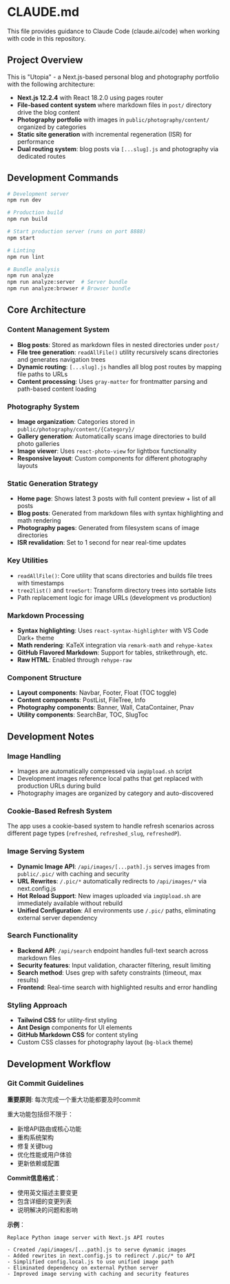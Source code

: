# CLAUDE.md

This file provides guidance to Claude Code (claude.ai/code) when working with code in this repository.

## Project Overview

This is "Utopia" - a Next.js-based personal blog and photography portfolio with the following architecture:

- **Next.js 12.2.4** with React 18.2.0 using pages router
- **File-based content system** where markdown files in `post/` directory drive the blog content
- **Photography portfolio** with images in `public/photography/content/` organized by categories
- **Static site generation** with incremental regeneration (ISR) for performance
- **Dual routing system**: blog posts via `[...slug].js` and photography via dedicated routes

## Development Commands

```bash
# Development server
npm run dev

# Production build
npm run build

# Start production server (runs on port 8888)
npm start

# Linting
npm run lint

# Bundle analysis
npm run analyze
npm run analyze:server  # Server bundle
npm run analyze:browser # Browser bundle
```

## Core Architecture

### Content Management System
- **Blog posts**: Stored as markdown files in nested directories under `post/`
- **File tree generation**: `readAllFile()` utility recursively scans directories and generates navigation trees
- **Dynamic routing**: `[...slug].js` handles all blog post routes by mapping file paths to URLs
- **Content processing**: Uses `gray-matter` for frontmatter parsing and path-based content loading

### Photography System
- **Image organization**: Categories stored in `public/photography/content/{Category}/`
- **Gallery generation**: Automatically scans image directories to build photo galleries
- **Image viewer**: Uses `react-photo-view` for lightbox functionality
- **Responsive layout**: Custom components for different photography layouts

### Static Generation Strategy
- **Home page**: Shows latest 3 posts with full content preview + list of all posts
- **Blog posts**: Generated from markdown files with syntax highlighting and math rendering
- **Photography pages**: Generated from filesystem scans of image directories
- **ISR revalidation**: Set to 1 second for near real-time updates

### Key Utilities
- `readAllFile()`: Core utility that scans directories and builds file trees with timestamps
- `tree2list()` and `treeSort`: Transform directory trees into sortable lists
- Path replacement logic for image URLs (development vs production)

### Markdown Processing
- **Syntax highlighting**: Uses `react-syntax-highlighter` with VS Code Dark+ theme
- **Math rendering**: KaTeX integration via `remark-math` and `rehype-katex`
- **GitHub Flavored Markdown**: Support for tables, strikethrough, etc.
- **Raw HTML**: Enabled through `rehype-raw`

### Component Structure
- **Layout components**: Navbar, Footer, Float (TOC toggle)
- **Content components**: PostList, FileTree, Info
- **Photography components**: Banner, Wall, CataContainer, Pnav
- **Utility components**: SearchBar, TOC, SlugToc

## Development Notes

### Image Handling
- Images are automatically compressed via `imgUpload.sh` script
- Development images reference local paths that get replaced with production URLs during build
- Photography images are organized by category and auto-discovered

### Cookie-Based Refresh System
The app uses a cookie-based system to handle refresh scenarios across different page types (`refreshed`, `refreshed_slug`, `refreshedP`).

### Image Serving System
- **Dynamic Image API**: `/api/images/[...path].js` serves images from `public/.pic/` with caching and security
- **URL Rewrites**: `/.pic/*` automatically redirects to `/api/images/*` via next.config.js
- **Hot Reload Support**: New images uploaded via `imgUpload.sh` are immediately available without rebuild
- **Unified Configuration**: All environments use `/.pic/` paths, eliminating external server dependency

### Search Functionality
- **Backend API**: `/api/search` endpoint handles full-text search across markdown files
- **Security features**: Input validation, character filtering, result limiting
- **Search method**: Uses grep with safety constraints (timeout, max results)
- **Frontend**: Real-time search with highlighted results and error handling

### Styling Approach
- **Tailwind CSS** for utility-first styling
- **Ant Design** components for UI elements
- **GitHub Markdown CSS** for content styling
- Custom CSS classes for photography layout (`bg-black` theme)

## Development Workflow

### Git Commit Guidelines
**重要原则**: 每次完成一个重大功能都要及时commit

重大功能包括但不限于：
- 新增API路由或核心功能
- 重构系统架构
- 修复关键bug
- 优化性能或用户体验
- 更新依赖或配置

**Commit信息格式**：
- 使用英文描述主要变更
- 包含详细的变更列表
- 说明解决的问题和影响

**示例**：
```
Replace Python image server with Next.js API routes

- Created /api/images/[...path].js to serve dynamic images
- Added rewrites in next.config.js to redirect /.pic/* to API
- Simplified config.local.js to use unified image path
- Eliminated dependency on external Python server
- Improved image serving with caching and security features
```